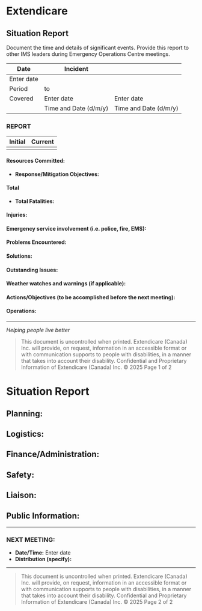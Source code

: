 # Extendicare
## Situation Report

Document the time and details of significant events. Provide this report to other IMS leaders during Emergency Operations Centre meetings.

| Date                     | Incident                | |
|--------------------------|-------------------------|---|
| Enter date               |                         | |
| Period                   | to                      | |
| Covered                  | Enter date              | Enter date              |
|                          | Time and Date (d/m/y)   | Time and Date (d/m/y)   |

### REPORT

| Initial                  | Current                |
|--------------------------|------------------------|
|                          |                        |

#### Resources Committed:
- **Response/Mitigation Objectives:**

#### Total
- **Total Fatalities:**

#### Injuries:

#### Emergency service involvement (i.e. police, fire, EMS):

#### Problems Encountered:

#### Solutions:

#### Outstanding Issues:

#### Weather watches and warnings (if applicable):

#### Actions/Objectives (to be accomplished before the next meeting):

#### Operations:

----

*Helping people live better*

> This document is uncontrolled when printed.
> Extendicare (Canada) Inc. will provide, on request, information in an accessible format or with communication supports to people with disabilities, in a manner that takes into account their disability.
> Confidential and Proprietary Information of Extendicare (Canada) Inc. © 2025
> Page 1 of 2

# Situation Report

## Planning:

## Logistics:

## Finance/Administration:

## Safety:

## Liaison:

## Public Information:

----

### NEXT MEETING:
- **Date/Time:** Enter date
- **Distribution (specify):**

----

> This document is uncontrolled when printed.
> Extendicare (Canada) Inc. will provide, on request, information in an accessible format or with communication supports to people with disabilities, in a manner that takes into account their disability.
> Confidential and Proprietary Information of Extendicare (Canada) Inc. © 2025
> Page 2 of 2